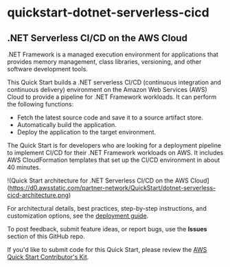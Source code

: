 # quickstart-dotnet-serverless-cicd
## .NET Serverless CI/CD on the AWS Cloud

.NET Framework is a managed execution environment for applications that provides memory management, class libraries, versioning, and other software development tools.

This Quick Start builds a .NET serverless CI/CD (continuous integration and continuous delivery) environment on the Amazon Web Services (AWS) Cloud to provide a pipeline for .NET Framework workloads. It can perform the following functions:

- Fetch the latest source code and save it to a source artifact store.
- Automatically build the application.
- Deploy the application to the target environment.

The Quick Start is for developers who are looking for a deployment pipeline to implement CI/CD for their .NET Framework workloads on AWS. It includes AWS CloudFormation templates that set up the CI/CD environment in about 40 minutes.

!(Quick Start architecture for .NET Serverless CI/CD on the AWS Cloud](https://d0.awsstatic.com/partner-network/QuickStart/dotnet-serverless-cicd-architecture.png)

For architectural details, best practices, step-by-step instructions, and customization options, see the [deployment guide](https://aws-quickstart.s3.amazonaws.com/quickstart-dotnet-serverless-cicd/doc/dotnet-serverless-cicd-on-the-aws-cloud.pdf).

To post feedback, submit feature ideas, or report bugs, use the **Issues** section of this GitHub repo.

If you'd like to submit code for this Quick Start, please review the [AWS Quick Start Contributor's Kit](https://aws-quickstart.github.io/).
